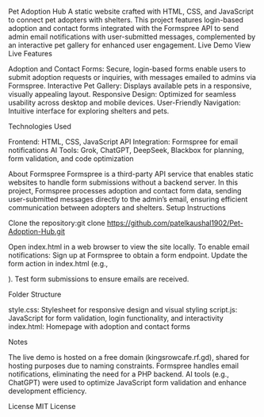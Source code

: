 Pet Adoption Hub
A static website crafted with HTML, CSS, and JavaScript to connect pet adopters with shelters. This project features login-based adoption and contact forms integrated with the Formspree API to send admin email notifications with user-submitted messages, complemented by an interactive pet gallery for enhanced user engagement.
Live Demo
View Live
Features

Adoption and Contact Forms: Secure, login-based forms enable users to submit adoption requests or inquiries, with messages emailed to admins via Formspree.
Interactive Pet Gallery: Displays available pets in a responsive, visually appealing layout.
Responsive Design: Optimized for seamless usability across desktop and mobile devices.
User-Friendly Navigation: Intuitive interface for exploring shelters and pets.

Technologies Used

Frontend: HTML, CSS, JavaScript
API Integration: Formspree for email notifications
AI Tools: Grok, ChatGPT, DeepSeek, Blackbox for planning, form validation, and code optimization

About Formspree
Formspree is a third-party API service that enables static websites to handle form submissions without a backend server. In this project, Formspree processes adoption and contact form data, sending user-submitted messages directly to the admin’s email, ensuring efficient communication between adopters and shelters.
Setup Instructions

Clone the repository:git clone https://github.com/patelkaushal1902/Pet-Adoption-Hub.git


Open index.html in a web browser to view the site locally.
To enable email notifications:
Sign up at Formspree to obtain a form endpoint.
Update the form action in index.html (e.g., <form action="https://formspree.io/f/your-endpoint">).
Test form submissions to ensure emails are received.


Folder Structure

style.css: Stylesheet for responsive design and visual styling
script.js: JavaScript for form validation, login functionality, and interactivity
index.html: Homepage with adoption and contact forms

Notes

The live demo is hosted on a free domain (kingsrowcafe.rf.gd), shared for hosting purposes due to naming constraints.
Formspree handles email notifications, eliminating the need for a PHP backend.
AI tools (e.g., ChatGPT) were used to optimize JavaScript form validation and enhance development efficiency.

License
MIT License
